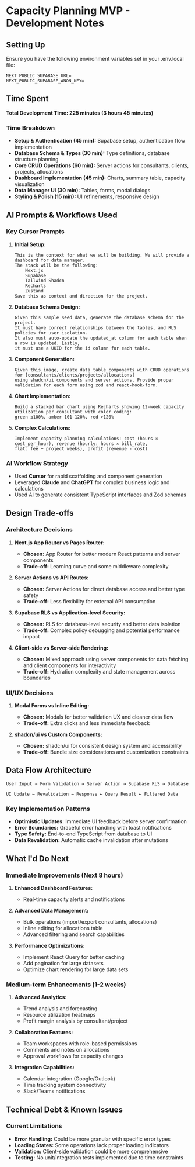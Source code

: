 # Capacity Planning MVP - Development Notes

## Setting Up

Ensure you have the following environment variables set in your .env.local file:

```
NEXT_PUBLIC_SUPABASE_URL=
NEXT_PUBLIC_SUPABASE_ANON_KEY=
```

## Time Spent

**Total Development Time: 225 minutes (3 hours 45 minutes)**

### Time Breakdown

- **Setup & Authentication (45 min):** Supabase setup, authentication flow implementation
- **Database Schema & Types (30 min):** Type definitions, database structure planning
- **Core CRUD Operations (60 min):** Server actions for consultants, clients, projects, allocations
- **Dashboard Implementation (45 min):** Charts, summary table, capacity visualization
- **Data Manager UI (30 min):** Tables, forms, modal dialogs
- **Styling & Polish (15 min):** UI refinements, responsive design

## AI Prompts & Workflows Used

### Key Cursor Prompts

1. **Initial Setup:**
   ```
   This is the context for what we will be building. We will provide a dashboard for data manager.
   The stack will be the following:
       Next.js
       Supabase
       Tailwind Shadcn
       Recharts
       Zustand
   Save this as context and direction for the project.
   ```

2. **Database Schema Design:**
   ```
   Given this sample seed data, generate the database schema for the project.
   It must have correct relationships between the tables, and RLS policies for user isolation.
   It also must auto-update the updated_at column for each table when a row is updated. Lastly, 
   it must use a UUID for the id column for each table.
   ```

3. **Component Generation:**
   ```
   Given this image, create data table components with CRUD operations for [consultants/clients/projects/allocations] 
   using shadcn/ui components and server actions. Provide proper validation for each form using zod and react-hook-form.
   ```

4. **Chart Implementation:**
   ```
   Build a stacked bar chart using Recharts showing 12-week capacity utilization per consultant with color coding: 
   green ≤100%, amber 101-120%, red >120%
   ```

5. **Complex Calculations:**
   ```
   Implement capacity planning calculations: cost (hours × cost_per_hour), revenue (hourly: hours × bill_rate, 
   flat: fee ÷ project weeks), profit (revenue - cost)
   ```

### AI Workflow Strategy

- Used **Cursor** for rapid scaffolding and component generation
- Leveraged **Claude** and **ChatGPT** for complex business logic and calculations
- Used AI to generate consistent TypeScript interfaces and Zod schemas

## Design Trade-offs

### Architecture Decisions

1. **Next.js App Router vs Pages Router:**
   - **Chosen:** App Router for better modern React patterns and server components
   - **Trade-off:** Learning curve and some middleware complexity

2. **Server Actions vs API Routes:**
   - **Chosen:** Server Actions for direct database access and better type safety
   - **Trade-off:** Less flexibility for external API consumption

3. **Supabase RLS vs Application-level Security:**
   - **Chosen:** RLS for database-level security and better data isolation
   - **Trade-off:** Complex policy debugging and potential performance impact

4. **Client-side vs Server-side Rendering:**
   - **Chosen:** Mixed approach using server components for data fetching and client components for interactivity
   - **Trade-off:** Hydration complexity and state management across boundaries

### UI/UX Decisions

1. **Modal Forms vs Inline Editing:**
   - **Chosen:** Modals for better validation UX and cleaner data flow
   - **Trade-off:** Extra clicks and less immediate feedback

2. **shadcn/ui vs Custom Components:**
   - **Chosen:** shadcn/ui for consistent design system and accessibility
   - **Trade-off:** Bundle size considerations and customization constraints

## Data Flow Architecture

```
User Input → Form Validation → Server Action → Supabase RLS → Database
                ↓
UI Update ← Revalidation ← Response ← Query Result ← Filtered Data
```

### Key Implementation Patterns

- **Optimistic Updates:** Immediate UI feedback before server confirmation
- **Error Boundaries:** Graceful error handling with toast notifications
- **Type Safety:** End-to-end TypeScript from database to UI
- **Data Revalidation:** Automatic cache invalidation after mutations

## What I'd Do Next

### Immediate Improvements (Next 8 hours)

1. **Enhanced Dashboard Features:**
   - Real-time capacity alerts and notifications

2. **Advanced Data Management:**
   - Bulk operations (import/export consultants, allocations)
   - Inline editing for allocations table
   - Advanced filtering and search capabilities

3. **Performance Optimizations:**
   - Implement React Query for better caching
   - Add pagination for large datasets
   - Optimize chart rendering for large data sets

### Medium-term Enhancements (1-2 weeks)

1. **Advanced Analytics:**
   - Trend analysis and forecasting
   - Resource utilization heatmaps
   - Profit margin analysis by consultant/project

2. **Collaboration Features:**
   - Team workspaces with role-based permissions
   - Comments and notes on allocations
   - Approval workflows for capacity changes

3. **Integration Capabilities:**
   - Calendar integration (Google/Outlook)
   - Time tracking system connectivity
   - Slack/Teams notifications

## Technical Debt & Known Issues

### Current Limitations

- **Error Handling:** Could be more granular with specific error types
- **Loading States:** Some operations lack proper loading indicators
- **Validation:** Client-side validation could be more comprehensive
- **Testing:** No unit/integration tests implemented due to time constraints